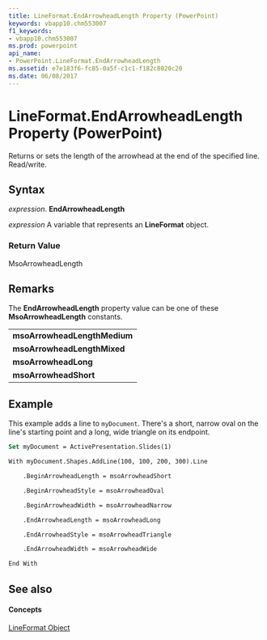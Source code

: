 ```yaml
---
title: LineFormat.EndArrowheadLength Property (PowerPoint)
keywords: vbapp10.chm553007
f1_keywords:
- vbapp10.chm553007
ms.prod: powerpoint
api_name:
- PowerPoint.LineFormat.EndArrowheadLength
ms.assetid: e7e183f6-fc85-0a5f-c1c1-f182c8020c20
ms.date: 06/08/2017
---
```



# LineFormat.EndArrowheadLength Property (PowerPoint)

Returns or sets the length of the arrowhead at the end of the specified line. Read/write.


## Syntax

 _expression_. **EndArrowheadLength**

 _expression_ A variable that represents an **LineFormat** object.


### Return Value

MsoArrowheadLength


## Remarks

The **EndArrowheadLength** property value can be one of these **MsoArrowheadLength** constants.


||
|:-----|
|**msoArrowheadLengthMedium**|
|**msoArrowheadLengthMixed**|
|**msoArrowheadLong**|
|**msoArrowheadShort**|

## Example

This example adds a line to  `myDocument`. There's a short, narrow oval on the line's starting point and a long, wide triangle on its endpoint.


```vb
Set myDocument = ActivePresentation.Slides(1)

With myDocument.Shapes.AddLine(100, 100, 200, 300).Line

    .BeginArrowheadLength = msoArrowheadShort

    .BeginArrowheadStyle = msoArrowheadOval

    .BeginArrowheadWidth = msoArrowheadNarrow

    .EndArrowheadLength = msoArrowheadLong

    .EndArrowheadStyle = msoArrowheadTriangle

    .EndArrowheadWidth = msoArrowheadWide

End With
```


## See also


#### Concepts


[LineFormat Object](lineformat-object-powerpoint.md)

